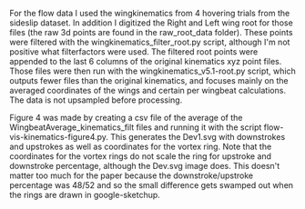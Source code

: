 For the flow data I used the wingkinematics from 4 hovering trials from the sideslip dataset. In addition I digitized the Right and Left wing root for those files (the raw 3d points are found in the raw_root_data folder). These points were filtered with the wingkinematics_filter_root.py script, although I'm not positive what filterfactors were used. The filtered root points were appended to the last 6 columns of the original kinematics xyz point files. Those files were then run with the wingkinematics_v5.1-root.py script, which outputs fewer files than the original kinematics, and focuses mainly on the averaged coordinates of the wings and certain per wingbeat calculations. The data is not upsampled before processing.

Figure 4 was made by creating a csv file of the average of the WingbeatAverage_kinematics_filt files and running it with the script flow-vis-kinematics-figure4.py. This generates the Dev1.svg with downstrokes and upstrokes as well as coordinates for the vortex ring. Note that the coordinates for the vortex rings do not scale the ring for upstroke and downstroke percentage, although the Dev.svg image does. This doesn't matter too much for the paper because the downstroke/upstroke percentage was 48/52 and so the small difference gets swamped out when the rings are drawn in google-sketchup.
